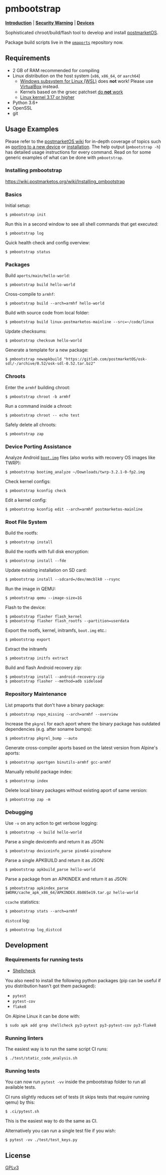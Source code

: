 # pmbootstrap
[**Introduction**](https://postmarketos.org/blog/2017/05/26/intro/) | [**Security Warning**](https://ollieparanoid.github.io/post/security-warning/) | [**Devices**](https://wiki.postmarketos.org/wiki/Devices)

Sophisticated chroot/build/flash tool to develop and install [postmarketOS](https://postmarketos.org).

Package build scripts live in the [`pmaports`](https://gitlab.com/postmarketOS/pmaports) repository now.

## Requirements
* 2 GB of RAM recommended for compiling
* Linux distribution on the host system (`x86`, `x86_64`, or `aarch64`)
  * [Windows subsystem for Linux (WSL)](https://en.wikipedia.org/wiki/Windows_Subsystem_for_Linux) does **not** work! Please use [VirtualBox](https://www.virtualbox.org/) instead.
  * Kernels based on the grsec patchset [do **not** work](https://github.com/postmarketOS/pmbootstrap/issues/107)
  * [Linux kernel 3.17 or higher](https://postmarketos.org/oldkernel)
* Python 3.6+
* OpenSSL
* git

## Usage Examples
Please refer to the [postmarketOS wiki](https://wiki.postmarketos.org) for in-depth coverage of topics such as [porting to a new device](https://wiki.postmarketos.org/wiki/Porting_to_a_new_device) or [installation](https://wiki.postmarketos.org/wiki/Installation_guide). The help output (`pmbootstrap -h`) has detailed usage instructions for every command. Read on for some generic examples of what can be done with `pmbootstrap`.

### Installing pmbootstrap
<https://wiki.postmarketos.org/wiki/Installing_pmbootstrap>

### Basics
Initial setup:
```
$ pmbootstrap init
```

Run this in a second window to see all shell commands that get executed:
```
$ pmbootstrap log
```

Quick health check and config overview:
```
$ pmbootstrap status
```

### Packages
Build `aports/main/hello-world`:
```
$ pmbootstrap build hello-world
```

Cross-compile to `armhf`:
```
$ pmbootstrap build --arch=armhf hello-world
```

Build with source code from local folder:
```
$ pmbootstrap build linux-postmarketos-mainline --src=~/code/linux
```

Update checksums:
```
$ pmbootstrap checksum hello-world
```

Generate a template for a new package:
```
$ pmbootstrap newapkbuild "https://gitlab.com/postmarketOS/osk-sdl/-/archive/0.52/osk-sdl-0.52.tar.bz2"
```

### Chroots
Enter the `armhf` building chroot:
```
$ pmbootstrap chroot -b armhf
```

Run a command inside a chroot:
```
$ pmbootstrap chroot -- echo test
```

Safely delete all chroots:
```
$ pmbootstrap zap
```

### Device Porting Assistance
Analyze Android [`boot.img`](https://wiki.postmarketos.org/wiki/Glossary#boot.img) files (also works with recovery OS images like TWRP):
```
$ pmbootstrap bootimg_analyze ~/Downloads/twrp-3.2.1-0-fp2.img
```

Check kernel configs:
```
$ pmbootstrap kconfig check
```

Edit a kernel config:
```
$ pmbootstrap kconfig edit --arch=armhf postmarketos-mainline
```

### Root File System
Build the rootfs:
```
$ pmbootstrap install
```

Build the rootfs with full disk encryption:
```
$ pmbootstrap install --fde
```

Update existing installation on SD card:
```
$ pmbootstrap install --sdcard=/dev/mmcblk0 --rsync
```

Run the image in QEMU:
```
$ pmbootstrap qemu --image-size=1G
```

Flash to the device:
```
$ pmbootstrap flasher flash_kernel
$ pmbootstrap flasher flash_rootfs --partition=userdata
```

Export the rootfs, kernel, initramfs, `boot.img` etc.:
```
$ pmbootstrap export
```

Extract the initramfs
```
$ pmbootstrap initfs extract
```

Build and flash Android recovery zip:
```
$ pmbootstrap install --android-recovery-zip
$ pmbootstrap flasher --method=adb sideload
```

### Repository Maintenance
List pmaports that don't have a binary package:
```
$ pmbootstrap repo_missing --arch=armhf --overview
```

Increase the `pkgrel` for each aport where the binary package has outdated dependencies (e.g. after soname bumps):
```
$ pmbootstrap pkgrel_bump --auto
```

Generate cross-compiler aports based on the latest version from Alpine's aports:
```
$ pmbootstrap aportgen binutils-armhf gcc-armhf
```

Manually rebuild package index:
```
$ pmbootstrap index
```

Delete local binary packages without existing aport of same version:
```
$ pmbootstrap zap -m
```

### Debugging
Use `-v` on any action to get verbose logging:
```
$ pmbootstrap -v build hello-world
```

Parse a single deviceinfo and return it as JSON:
```
$ pmbootstrap deviceinfo_parse pine64-pinephone
```

Parse a single APKBUILD and return it as JSON:
```
$ pmbootstrap apkbuild_parse hello-world
```

Parse a package from an APKINDEX and return it as JSON:
```
$ pmbootstrap apkindex_parse $WORK/cache_apk_x86_64/APKINDEX.8b865e19.tar.gz hello-world
```

`ccache` statistics:
```
$ pmbootstrap stats --arch=armhf
```

`distccd` log:
```
$ pmbootstrap log_distccd
```

## Development
### Requirements for running tests
* [Shellcheck](https://shellcheck.net/)

You also need to install the following python packages (pip can be useful if you distribution hasn't got them packaged):
* `pytest`
* `pytest-cov`
* `flake8`

On Alpine Linux it can be done with:
```shell
$ sudo apk add grep shellcheck py3-pytest py3-pytest-cov py3-flake8
```

### Running linters
The easiest way is to run the same script CI runs:
```shell
$ ./test/static_code_analysis.sh
```

### Running tests
You can now run `pytest -vv` inside the pmbootstrap folder to run all available tests.

CI runs slightly reduces set of tests (it skips tests that require running qemu) by this:
```shell
$ .ci/pytest.sh
```
This is the easiest way to do the same as CI.

Alternatively you can run a single test file if you wish:
```shell
$ pytest -vv ./test/test_keys.py
```

## License
[GPLv3](LICENSE)
